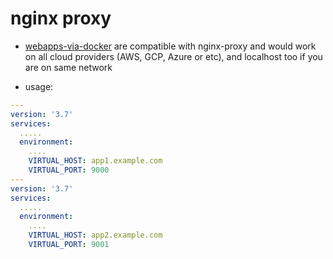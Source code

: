 # nginx proxy

* [webapps-via-docker](https://github.com/salmanwaheed/webapps-via-docker) are compatible with nginx-proxy and would work on all cloud providers (AWS, GCP, Azure or etc), and localhost too if you are on same network

* usage:
```yml
---
version: '3.7'
services:
  .....
  environment:
    ....
    VIRTUAL_HOST: app1.example.com
    VIRTUAL_PORT: 9000
---
version: '3.7'
services:
  .....
  environment:
    ....
    VIRTUAL_HOST: app2.example.com
    VIRTUAL_PORT: 9001
```
